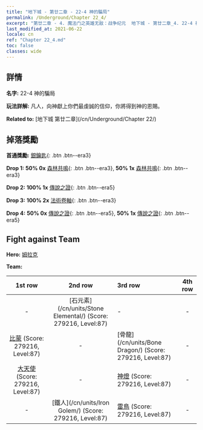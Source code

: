 ```yaml
---
title: "地下城 - 第廿二章 - 22-4 神的騙局"
permalink: /Underground/Chapter 22_4/
excerpt: "第廿二章 - 4. 魔法门之英雄无敌：战争纪元  地下城 - 第廿二章_4. 22-4 神的騙局"
last_modified_at: 2021-06-22
locale: cn
ref: "Chapter 22_4.md"
toc: false
classes: wide
---
```


## 詳情

 **名字:** 22-4 神的騙局

 **玩法詳解:**       凡人，向神獻上你們最虔誠的信仰，你將得到神的恩賜。

 **Related to:** [地下城 第廿二章](/cn/Underground/Chapter 22/)

## 掉落獎勵

 **首通獎勵:** [銀鑰匙](/cn/Items/con_693/){: .btn .btn--era3}

 **Drop 1:** **50% 0x** [森林共鳴](/cn/Items/her_465/){: .btn .btn--era3}, **50% 1x** [森林共鳴](/cn/Items/her_465/){: .btn .btn--era3}

 **Drop 2:** **100% 1x** [傳說之證](/cn/Items/mat_88/){: .btn .btn--era5}

 **Drop 3:** **100% 2x** [法術卷軸](/cn/Items/con_694/){: .btn .btn--era3}

 **Drop 4:** **50% 0x** [傳說之證](/cn/Items/mat_81/){: .btn .btn--era5}, **50% 1x** [傳說之證](/cn/Items/mat_81/){: .btn .btn--era5}


## Fight against Team
 **Hero:** [姆拉克](/cn/heroes/Mullich/)

 **Team:**


  | 1st row | 2nd row | 3rd row | 4th row |
  |:----:|:----:|:----|:----:|
  | - | [石元素](/cn/units/Stone Elemental/) (Score: 279216, Level:87)  | - | - |
  | [比蒙](/cn/units/Behemoth/) (Score: 279216, Level:87)  | - | [骨龍](/cn/units/Bone Dragon/) (Score: 279216, Level:87)  | - |
  | [大天使](/cn/units/Angel/) (Score: 279216, Level:87)  | - | [神燈](/cn/units/Genie/) (Score: 279216, Level:87)  | - |
  | - | [鐵人](/cn/units/Iron Golem/) (Score: 279216, Level:87)  | [雷鳥](/cn/units/Roc/) (Score: 279216, Level:87)  | - |


